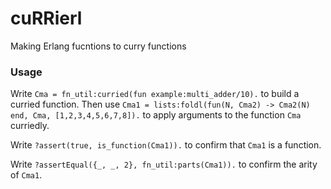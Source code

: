 # cuRRierl
Making Erlang fucntions to curry functions

### Usage
Write `Cma = fn_util:curried(fun example:multi_adder/10).` to build a curried function. Then use `Cma1 = lists:foldl(fun(N, Cma2) -> Cma2(N) end, Cma, [1,2,3,4,5,6,7,8]).` to apply arguments to the function `Cma` curriedly.

Write `?assert(true, is_function(Cma1)).` to confirm that `Cma1` is a function.

Write `?assertEqual({_, _, 2}, fn_util:parts(Cma1)).` to confirm the arity of `Cma1`.
